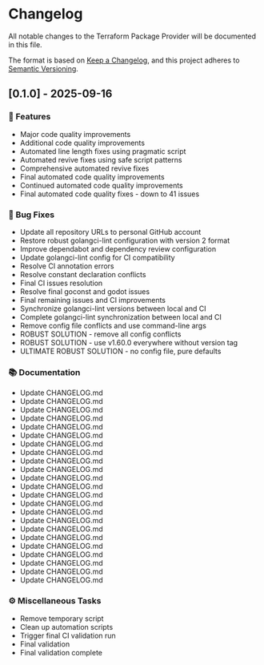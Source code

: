 # Changelog

All notable changes to the Terraform Package Provider will be documented in this file.

The format is based on [Keep a Changelog](https://keepachangelog.com/en/1.0.0/),
and this project adheres to [Semantic Versioning](https://semver.org/spec/v2.0.0.html).

## [0.1.0] - 2025-09-16

### 🚀 Features

- Major code quality improvements
- Additional code quality improvements
- Automated line length fixes using pragmatic script
- Automated revive fixes using safe script patterns
- Comprehensive automated revive fixes
- Final automated code quality improvements
- Continued automated code quality improvements
- Final automated code quality fixes - down to 41 issues

### 🐛 Bug Fixes

- Update all repository URLs to personal GitHub account
- Restore robust golangci-lint configuration with version 2 format
- Improve dependabot and dependency review configuration
- Update golangci-lint config for CI compatibility
- Resolve CI annotation errors
- Resolve constant declaration conflicts
- Final CI issues resolution
- Resolve final goconst and godot issues
- Final remaining issues and CI improvements
- Synchronize golangci-lint versions between local and CI
- Complete golangci-lint synchronization between local and CI
- Remove config file conflicts and use command-line args
- ROBUST SOLUTION - remove all config conflicts
- ROBUST SOLUTION - use v1.60.0 everywhere without version tag
- ULTIMATE ROBUST SOLUTION - no config file, pure defaults

### 📚 Documentation

- Update CHANGELOG.md
- Update CHANGELOG.md
- Update CHANGELOG.md
- Update CHANGELOG.md
- Update CHANGELOG.md
- Update CHANGELOG.md
- Update CHANGELOG.md
- Update CHANGELOG.md
- Update CHANGELOG.md
- Update CHANGELOG.md
- Update CHANGELOG.md
- Update CHANGELOG.md
- Update CHANGELOG.md
- Update CHANGELOG.md
- Update CHANGELOG.md
- Update CHANGELOG.md
- Update CHANGELOG.md
- Update CHANGELOG.md
- Update CHANGELOG.md
- Update CHANGELOG.md
- Update CHANGELOG.md
- Update CHANGELOG.md
- Update CHANGELOG.md

### ⚙️ Miscellaneous Tasks

- Remove temporary script
- Clean up automation scripts
- Trigger final CI validation run
- Final validation
- Final validation complete

<!-- generated by git-cliff -->
